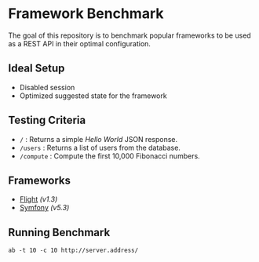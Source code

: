 # Framework Benchmark

The goal of this repository is to benchmark popular frameworks to be used as a REST API in their optimal configuration. 

## Ideal Setup

- Disabled session
- Optimized suggested state for the framework 

## Testing Criteria

- `/` : Returns a simple *Hello World* JSON response.
- `/users` : Returns a list of users from the database.
- `/compute` : Compute the first 10,000 Fibonacci numbers.

## Frameworks

- [Flight](https://github.com/mikecao/flight) *(v1.3)*
- [Symfony](https://github.com/symfony/symfony) *(v5.3)*

## Running Benchmark

```
ab -t 10 -c 10 http://server.address/
```